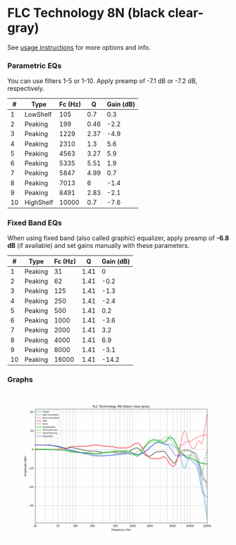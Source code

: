 # FLC Technology 8N (black clear-gray)
See [usage instructions](https://github.com/jaakkopasanen/AutoEq#usage) for more options and info.

### Parametric EQs
You can use filters 1-5 or 1-10. Apply preamp of -7.1 dB or -7.2 dB, respectively.

|   # | Type      |   Fc (Hz) |    Q |   Gain (dB) |
|-----|-----------|-----------|------|-------------|
|   1 | LowShelf  |       105 | 0.7  |         0.3 |
|   2 | Peaking   |       199 | 0.46 |        -2.2 |
|   3 | Peaking   |      1229 | 2.37 |        -4.9 |
|   4 | Peaking   |      2310 | 1.3  |         5.6 |
|   5 | Peaking   |      4563 | 3.27 |         5.9 |
|   6 | Peaking   |      5335 | 5.51 |         1.9 |
|   7 | Peaking   |      5847 | 4.99 |         0.7 |
|   8 | Peaking   |      7013 | 6    |        -1.4 |
|   9 | Peaking   |      8491 | 2.83 |        -2.1 |
|  10 | HighShelf |     10000 | 0.7  |        -7.6 |

### Fixed Band EQs
When using fixed band (also called graphic) equalizer, apply preamp of **-6.8 dB** (if available) and set gains manually with these parameters.

|   # | Type    |   Fc (Hz) |    Q |   Gain (dB) |
|-----|---------|-----------|------|-------------|
|   1 | Peaking |        31 | 1.41 |         0   |
|   2 | Peaking |        62 | 1.41 |        -0.2 |
|   3 | Peaking |       125 | 1.41 |        -1.3 |
|   4 | Peaking |       250 | 1.41 |        -2.4 |
|   5 | Peaking |       500 | 1.41 |         0.2 |
|   6 | Peaking |      1000 | 1.41 |        -3.6 |
|   7 | Peaking |      2000 | 1.41 |         3.2 |
|   8 | Peaking |      4000 | 1.41 |         6.9 |
|   9 | Peaking |      8000 | 1.41 |        -3.1 |
|  10 | Peaking |     16000 | 1.41 |       -14.2 |

### Graphs
![](./FLC%20Technology%208N%20(black%20clear-gray).png)
